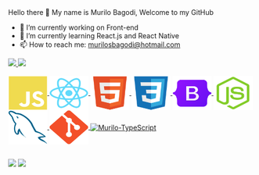 ## 
Hello there 👋 My name is Murilo Bagodi, Welcome to my GitHub

- 🔭 I’m currently working on Front-end
- 🌱 I’m currently learning React.js and React Native
- 📫 How to reach me: murilosbagodi@hotmail.com


<div>
  <a href="https://github.com/MuriloBagodi">
  <img height="180em" src="https://github-readme-stats.vercel.app/api?username=murilobagodi&show_icons=true&theme=ocean_dark&include_all_commits=true&count_private=true"/>
  <img height="180em" src="https://github-readme-stats.vercel.app/api/top-langs/?username=murilobagodi&layout=compact&langs_count=7&theme=ocean_dark"/>
</div>
  
<div style="display: inline_block"><br>
  <img align="center" alt="Murilo-Js" height="70" width="80" src="https://raw.githubusercontent.com/devicons/devicon/master/icons/javascript/javascript-plain.svg">
  <img align="center" alt="Murilo-React" height="70" width="80" src="https://raw.githubusercontent.com/devicons/devicon/master/icons/react/react-original.svg">
  <img align="center" alt="Murilo-HTML" height="70" width="80" src="https://raw.githubusercontent.com/devicons/devicon/master/icons/html5/html5-original.svg">
  <img align="center" alt="Murilo-CSS" height="70" width="80" src="https://raw.githubusercontent.com/devicons/devicon/master/icons/css3/css3-original.svg">
	<img align="center" alt="Murilo-Bootstrap" height="70" width="80" src="https://raw.githubusercontent.com/devicons/devicon/master/icons/bootstrap/bootstrap-original.svg">
	<img align="center" alt="Murilo-NodeJs" height="70" width="80" src="https://raw.githubusercontent.com/devicons/devicon/master/icons/nodejs/nodejs-original.svg">
	<img align="center" alt="Murilo-MySql" height="70" width="80" src="https://raw.githubusercontent.com/devicons/devicon/master/icons/mysql/mysql-original.svg">
	<img align="center" alt="Murilo-Git" height="70" width="80" src="https://raw.githubusercontent.com/devicons/devicon/master/icons/git/git-original.svg">
	<img align="center" alt="Murilo-TypeScript" height="70" width="80"  src="https://cdn.jsdelivr.net/gh/devicons/devicon/icons/typescript/typescript-original.svg" />
</div>

##
	
<div> 
  <a href = "mailto:murilosbagodi@hotmail.com"><img src="https://img.shields.io/badge/-Outlook-%23333?style=for-the-badge&logo=gmail&logoColor=white" target="_blank"></a>
  <a href="https://www.linkedin.com/in/murilo-bagodi-09066b14a" target="_blank"><img src="https://img.shields.io/badge/-LinkedIn-%230077B5?style=for-the-badge&logo=linkedin&logoColor=white" target="_blank"></a>
</div>
